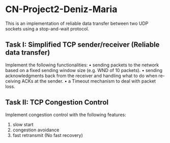 # CN-Project2-Deniz-Maria

This is an implementation of reliable data transfer between two UDP sockets using a stop-and-wait protocol. 

## Task I: Simplified TCP sender/receiver (Reliable data transfer)
Implement the following functionalities:
  • sending packets to the network based on a fixed sending window size (e.g. WND of 10 packets).
  • sending acknowledgments back from the receiver and handling what to do when re- ceiving ACKs at the sender.
  • a Timeout mechanism to deal with packet loss.
  
## Task II: TCP Congestion Control
Implement congestion control with the following features:
  1. slow start
  2. congestion avoidance
  3. fast retransmit (No fast recovery)
